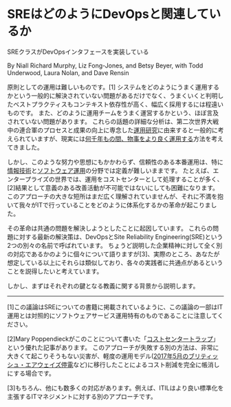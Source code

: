 # SREはどのようにDevOpsと関連しているか

SREクラスがDevOpsインタフェースを実装している

By Niall Richard Murphy, Liz Fong-Jones, and Betsy Beyer, with Todd Underwood, Laura Nolan, and Dave Rensin

原則としての運用は難しいものです。[1]
システムをどのようにうまく運用するかという一般的に解決されていない問題があるだけでなく、うまくいくと判明したベストプラクティスもコンテキスト依存性が高く、幅広く採用するには程遠いものです。
また、どのように運用チームをうまく運営するかという、ほぼ言及されていない問題があります。
これらの話題の詳細な分析は、第二次世界大戦中の連合軍のプロセスと成果の向上に専念した[運用研究](http://bit.ly/2HeARLw)に由来すると一般的に考えられていますが、現実には[何千年もの間、物事をより良く運用する](http://bit.ly/2HcEH7R)方法を考えてきました。

しかし、このような努力や思想にもかかわらず、信頼性のある本番運用は、特に[情報技術](http://bit.ly/2JoeVmi)と[ソフトウェア運用](http://bit.ly/2Lf1hiQ)の分野では定義が難しいままです。
たとえば、エンタープライズの世界では、運用をコストセンターとして処理することが多く、[2]結果として意義のある改善活動が不可能ではないにしても困難になります。
このアプローチの大きな短所はまだ広く理解されていませんが、それに不満を抱いて我々がITで行っていることをどのように体系化するかの革命が起こりました。

その革命は共通の問題を解決しようとしたことに起因しています。
これらの問題に対する最新の解決策は、DevOpsとSite Reliability Engineering(SRE)という2つの別々の名前で呼ばれています。
ちょうど説明した企業精神に対して全く別の対応であるかのように個々について語りますが[3]、実際のところ、あなたが想定している以上にそれらは類似しており、各々の実践者に共通点があるということを説得したいと考えています。

しかし、まずはそれぞれの鍵となる教義に関する背景から説明します。

----------
[1]この議論はSREについての書籍に掲載されているように、この議論の一部はIT運用とは対照的にソフトウェアサービス運用特有のものであることに注意してください。

[2]Mary Poppendieckがこのことについて書いた「[コストセンタートラップ](http://bit.ly/2LRFkHt)」という優れた記事があります。
このアプローチが失敗する別の方法は、非常に大きくて起こりそうもない災害が、軽度の運用モデル([2017年5月のブリティッシュ・エアウェイズ停電](https://ind.pn/2LNQflE)など)に移行したことによるコスト削減を完全に帳消しにする場合です。

[3]もちろん、他にも数多くの対応があります。例えば、ITILはより良い標準化を主張するITマネジメントに対する別のアプローチです。
